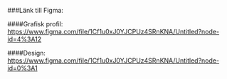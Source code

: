 ###Länk till Figma: 

####Grafisk profil: https://www.figma.com/file/1Cf1u0xJ0YJCPUz4SRnKNA/Untitled?node-id=4%3A12

####Design: https://www.figma.com/file/1Cf1u0xJ0YJCPUz4SRnKNA/Untitled?node-id=0%3A1
